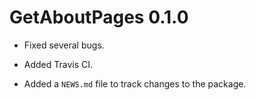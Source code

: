 # GetAboutPages 0.1.0

* Fixed several bugs. 

* Added Travis CI.

* Added a `NEWS.md` file to track changes to the package.
